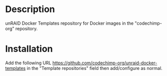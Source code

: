 Description
===========
unRAID Docker Templates repository for Docker images in the "codechimp-org" repository.

Installation
============
Add the following URL https://github.com/codechimp-org/unraid-docker-templates in the "Template repositories" field then add/configure as normal.
